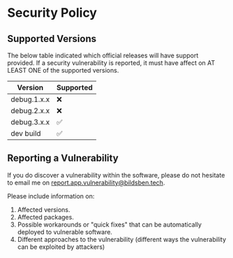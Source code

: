 # Security Policy

## Supported Versions

The below table indicated which official releases will have support
provided. If a security vulnerability is reported, it must have affect on
AT LEAST ONE of the supported versions.


| Version      | Supported          |
| -------      | ------------------ |
| debug.1.x.x  | :x:                |
| debug.2.x.x  | :x:                |
| debug.3.x.x  | :white_check_mark: |
| dev build    | :white_check_mark: |


## Reporting a Vulnerability

If you do discover a vulnerability within the software, please do not hesitate
to email me on 
[report.app.vulnerability@bildsben.tech](mailto:report.app.vulnerability@bildsben.tech).

Please include information on:
1. Affected versions.
2. Affected packages.
3. Possible workarounds or "quick fixes" that can be automatically deployed to 
vulnerable software.
4. Different approaches to the vulnerability (different ways the vulnerability 
can be exploited by attackers)
